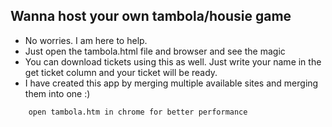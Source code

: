 ## Wanna host your own tambola/housie game

- No worries. I am here to help.
- Just open the tambola.html file and browser and see the magic
- You can download tickets using this as well. Just write your name in the get ticket column and your ticket will be ready. 
- I have created this app by merging multiple available sites and merging them into one :)

```
	open tambola.htm in chrome for better performance
```
